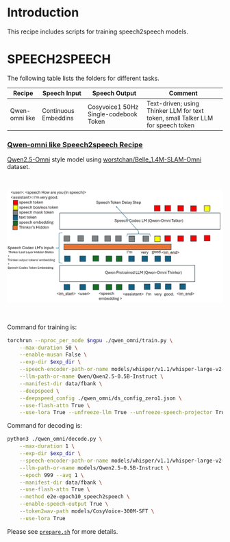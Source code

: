 
# Introduction

This recipe includes scripts for training speech2speech models.

# SPEECH2SPEECH

The following table lists the folders for different tasks.

|Recipe        | Speech Input | Speech Output | Comment|
|--------------|--------------|---------------|--------|
|Qwen-omni like| Continuous Embeddins| Cosyvoice1 50Hz Single-codebook Token | Text-driven; using Thinker LLM for text token, small Talker LLM for speech token |

### [Qwen-omni like Speech2speech Recipe](./qwen_omni)

[Qwen2.5-Omni](https://github.com/QwenLM/Qwen2.5-Omni) style model using [worstchan/Belle_1.4M-SLAM-Omni](https://huggingface.co/datasets/worstchan/Belle_1.4M-SLAM-Omni) dataset.

<br>
<p align="center">
    <img src="assets/framework.png" width="800"/>
<p>
<br>

Command for training is:
```bash
torchrun --nproc_per_node $ngpu ./qwen_omni/train.py \
    --max-duration 50 \
    --enable-musan False \
    --exp-dir $exp_dir \
    --speech-encoder-path-or-name models/whisper/v1.1/whisper-large-v2-multi-hans-zh-epoch-3-avg-10.pt \
    --llm-path-or-name Qwen/Qwen2.5-0.5B-Instruct \
    --manifest-dir data/fbank \
    --deepspeed \
    --deepspeed_config ./qwen_omni/ds_config_zero1.json \
    --use-flash-attn True \
    --use-lora True --unfreeze-llm True --unfreeze-speech-projector True --enable-speech-output True
```

Command for decoding is:
```bash
python3 ./qwen_omni/decode.py \
    --max-duration 1 \
    --exp-dir $exp_dir \
    --speech-encoder-path-or-name models/whisper/v1.1/whisper-large-v2-multi-hans-zh-epoch-3-avg-10.pt  \
    --llm-path-or-name models/Qwen2.5-0.5B-Instruct \
    --epoch 999 --avg 1 \
    --manifest-dir data/fbank \
    --use-flash-attn True \
    --method e2e-epoch10_speech2speech \
    --enable-speech-output True \
    --token2wav-path models/CosyVoice-300M-SFT \
    --use-lora True
```

Please see [`prepare.sh`](./prepare.sh) for more details.
